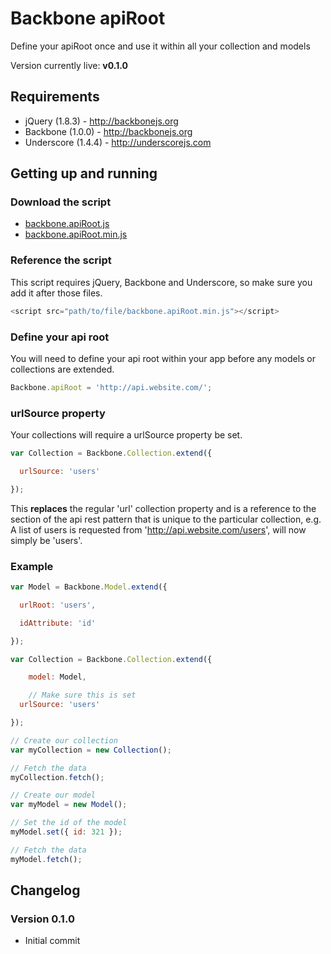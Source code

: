 Backbone apiRoot
================

Define your apiRoot once and use it within all your collection and models

Version currently live: **v0.1.0**

Requirements
------------

* jQuery (1.8.3) - http://backbonejs.org
* Backbone (1.0.0) - http://backbonejs.org
* Underscore (1.4.4) - http://underscorejs.com

Getting up and running
----------------------

### Download the script

* [backbone.apiRoot.js](https://raw.github.com/garethadavies/backbone.apiRoot/master/backbone.apiRoot.js)
* [backbone.apiRoot.min.js](https://raw.github.com/garethadavies/backbone.apiRoot/master/backbone.apiRoot.min.js)

### Reference the script

This script requires jQuery, Backbone and Underscore, so make sure you add it after those files.

```js
<script src="path/to/file/backbone.apiRoot.min.js"></script>
```

### Define your api root

You will need to define your api root within your app before any models or collections are extended.

```js
Backbone.apiRoot = 'http://api.website.com/';
```

### urlSource property

Your collections will require a urlSource property be set.

```js
var Collection = Backbone.Collection.extend({

  urlSource: 'users'

});
```

This **replaces** the regular 'url' collection property and is a reference to the section of the api rest pattern that is unique to the particular collection, e.g. A list of users is requested from 'http://api.website.com/users', will now simply be 'users'.

### Example

```js
var Model = Backbone.Model.extend({

  urlRoot: 'users',

  idAttribute: 'id'

});

var Collection = Backbone.Collection.extend({

	model: Model,

	// Make sure this is set
  urlSource: 'users'

});

// Create our collection
var myCollection = new Collection();

// Fetch the data
myCollection.fetch();

// Create our model
var myModel = new Model();

// Set the id of the model
myModel.set({ id: 321 });

// Fetch the data
myModel.fetch();
```

Changelog
---------

### Version 0.1.0

* Initial commit